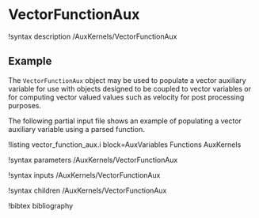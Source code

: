 # VectorFunctionAux

!syntax description /AuxKernels/VectorFunctionAux

## Example

The `VectorFunctionAux` object may be used to populate a vector auxiliary variable for use with
objects designed to be coupled to vector variables or for computing vector valued values such
as velocity for post processing purposes.

The following partial input file shows an example of populating a vector auxiliary variable
using a parsed function.

!listing vector_function_aux.i block=AuxVariables Functions AuxKernels


!syntax parameters /AuxKernels/VectorFunctionAux

!syntax inputs /AuxKernels/VectorFunctionAux

!syntax children /AuxKernels/VectorFunctionAux

!bibtex bibliography

